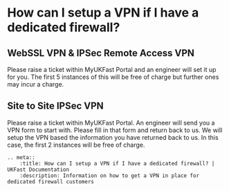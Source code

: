 # How can I setup a VPN if I have a dedicated firewall?

## WebSSL VPN & IPSec Remote Access VPN

Please raise a ticket within MyUKFast Portal and an engineer will set it up for you. The first 5 instances of this will be free of charge but further ones may incur a charge.

## Site to Site IPSec VPN

Please raise a ticket within MyUKFast Portal. An engineer will send you a VPN form to start with. Please fill in that form and return back to us. We will setup the VPN based the information you have returned back to us. In this case, the first 2 instances will be free of charge.

```eval_rst
.. meta::
    :title: How can I setup a VPN if I have a dedicated firewall? | UKFast Documentation
    :description: Information on how to get a VPN in place for dedicated firewall customers
```